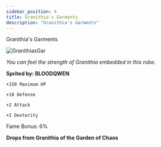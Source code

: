 ```yaml
---
sidebar_position: 4
title: Granithia's Garments
description: "Granithia's Garments"
---
```


Granithia's Garments

![GranithiasGar](https://vwiki.valorserver.com/api/item/picture/granithia's%20garments)

<i>You can feel the strength of Granithia embedded in this robe.</i>

**Sprited by: BLOODQWEN**

    +150 Maximum HP
    
    +18 Defense
    
    +2 Attack
    
    +2 Dexterity
    
Fame Bonus: 6%

**Drops from Granithia of the Garden of Chaos**
